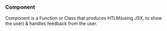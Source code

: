 ### Component 

Component is a Function or Class that produces HTLM(using JSX, to show the user) & handles feedback from the user.

